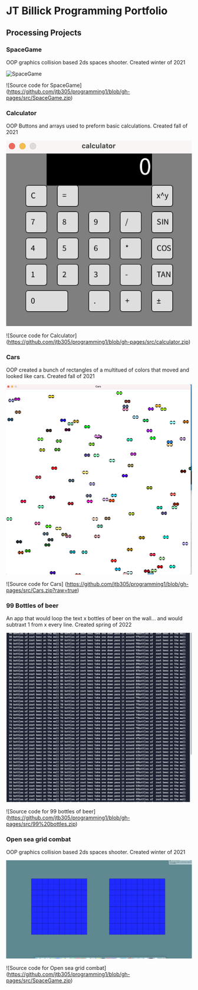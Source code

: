 # JT Billick Programming Portfolio

## Processing Projects

### SpaceGame
OOP graphics collision based 2ds spaces shooter. Created winter of 2021

![SpaceGame]()

![Source code for SpaceGame] (https://github.com/jtb305/programming1/blob/gh-pages/src/SpaceGame.zip)

### Calculator
OOP Buttons and arrays used to preform basic calculations. Created fall of 2021

![Calculator](https://github.com/jtb305/programming1/blob/gh-pages/images/Screen%20Shot%202022-05-25%20at%2011.42.16%20AM.png?raw=true)

![Source code for Calculator] (https://github.com/jtb305/programming1/blob/gh-pages/src/calculator.zip)

### Cars
OOP created a bunch of rectangles of a multitued of colors that moved and looked like cars. Created fall of 2021

![Cars](https://github.com/jtb305/programming1/blob/gh-pages/images/Screen%20Shot%202022-05-25%20at%2011.51.19%20AM.png?raw=true)

![Source code for Cars] (https://github.com/jtb305/programming1/blob/gh-pages/src/Cars.zip?raw=true)
### 99 Bottles of beer
An app that would loop the text x bottles of beer on the wall... and would subtraxt 1 from x every line. Created spring of 2022

![99 bottles of beer](https://github.com/jtb305/programming1/blob/gh-pages/images/99%20Bottles-1.png?raw=true)

![Source code for 99 bottles of beer] (https://github.com/jtb305/programming1/blob/gh-pages/src/99%20bottles.zip)

### Open sea grid combat
OOP graphics collision based 2ds spaces shooter. Created winter of 2021

![Open sea grid combat](https://github.com/jtb305/programming1/blob/gh-pages/images/Screen%20Shot%202022-05-25%20at%2012.09.27%20PM.png?raw=true)

![Source code for Open sea grid combat] (https://github.com/jtb305/programming1/blob/gh-pages/src/SpaceGame.zip)

